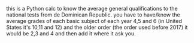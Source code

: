 this is a Python calc to know the average general qualifications to the national tests from de Dominican Republic. you have to have/know the average grades of each basic subject of each year 4,5 and 6 (in United States it's 10,11 and 12) and the older order (the order used before 2017) it would be 2,3 and 4 and then add it where it ask you.
